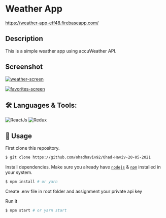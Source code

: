 # Weather App

https://weather-app-eff48.firebaseapp.com/

## Description
This is a simple weather app using accuWeather API.

## Screenshot
<a href="https://ibb.co/BTc5Jqy"><img src="https://i.ibb.co/ygdcCW6/weather-screen.png" alt="weather-screen" border="0"></a><br /><a target='_blank' href='https://imgbb.com/'>

<a href="https://ibb.co/hLtNKRP"><img src="https://i.ibb.co/gmB8DM5/favorites-screen.png" alt="favorites-screen" border="0"></a>

 
## 🛠️ **Languages & Tools:**
![ReactJs](https://img.shields.io/badge/-React-blue?style=for-the-badge&logo=react)
![Redux](https://img.shields.io/badge/Redux-593D88?style=for-the-badge&logo=redux&logoColor=white)


## 🚀 Usage

First clone this repository.
```bash
$ git clone https://github.com/ohadhaviv92/Ohad-Haviv-20-05-2021
```

Install dependencies. Make sure you already have [`nodejs`](https://nodejs.org/en/) & [`npm`](https://www.npmjs.com/) installed in your system.
```bash
$ npm install # or yarn
```
Create .env file in root folder and assignment your private api key 


Run it
```bash
$ npm start # or yarn start
```

